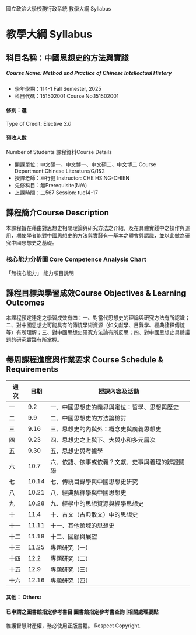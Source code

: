 國立政治大學校務行政系統 教學大綱 Syllabus
# 教學大綱 Syllabus
##  科目名稱：中國思想史的方法與實踐
#####  Course Name: Method and Practice of Chinese Intellectual History
  * 學年學期：114-1 Fall Semester, 2025 
  * 科目代碼：151502001 Course No.151502001
#### 修別：選
Type of Credit: Elective 
_3.0_
#### 預收人數
Number of Students
課程資料Course Details
  * 開課單位：中文碩一、中文博一、中文碩二、中文博二 Course Department:Chinese Literature/G/1&2 
  * 授課老師：車行健 Instructor: CHE HSING-CHIEN 
  * 先修科目：無Prerequisite(N/A)
  * 上課時間：二567 Session: tue14-17
##  課程簡介Course Description
本課程旨在藉由對思想史相關理論與研究方法之介紹，及在具體實踐中之操作與運用，期使學者能對中國思想史的方法與實踐有一基本之體會與認識，並以此做為研究中國思想史之基礎。
###  核心能力分析圖 Core Competence Analysis Chart
「無核心能力」 
能力項目說明
##  課程目標與學習成效Course Objectives & Learning Outcomes 
本課程預定達定之學習成效有四：一、對當代思想史的理論與研究方法有所認識；二、對中國思想史可能具有的傳統學術資源（如文獻學、目錄學、經典詮釋傳統等）有所理解；三、對中國思想史研究方法論有所反思；四、對中國思想史具體議題的研究實踐有所掌握。
##  每周課程進度與作業要求 Course Schedule & Requirements
週 次 |  日期 |  授課內容及活動  
---|---|---  
一 |  9.2 |  一、中國思想史的義界與定位：哲學、思想與歷史  
二 |  9.9 |  二、中國思想史的方法論檢討  
三 |  9.16 |  三、思想史的內與外：概念史與廣義思想史  
四 |  9.23 |  四、思想史之上與下、大與小和多元層次  
五 |  9.30 |  五、思想史與考據學  
六 |  10.7 |  六、依語、依事或依義？文獻、史事與義理的辨證關聯  
七 |  10.14 |  七、傳統目錄學與中國思想史研究  
八 |  10.21 |  八、經典解釋學與中國思想史  
九 |  10.28 |  九、經學中的思想資源與經學思想史  
十 |  11.4 |  十、古文（古典散文）中的思想史  
十一 |  11.11 |  十一、其他領域的思想史  
十二 |  11.18 |  十二、回顧與展望  
十三 |  11.25 |  專題研究（一）  
十四 |  12.2 |  專題研究（二）  
十五 |  12.9 |  專題研究（三）  
十六 |  12.16 |  專題研究（四）  
####  其他： Others:
####  已申請之圖書館指定參考書目  圖書館指定參考書查詢 |相關處理要點
維護智慧財產權，務必使用正版書籍。 Respect Copyright.
